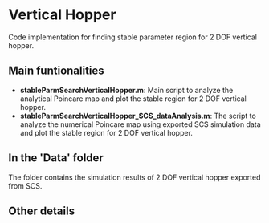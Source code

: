 # Vertical Hopper
Code implementation for finding stable parameter region for 2 DOF vertical hopper.

## Main funtionalities
- __stableParmSearchVerticalHopper.m__: Main script to analyze the analytical Poincare map and plot the stable region for 2 DOF vertical hopper.
- __stableParmSearchVerticalHopper_SCS_dataAnalysis.m__: The script to analyze the numerical Poincare map using exported SCS simulation data and plot the stable region for 2 DOF vertical hopper.

## In the 'Data' folder
The folder contains the simulation results of 2 DOF vertical hopper exported from SCS.

## Other details
